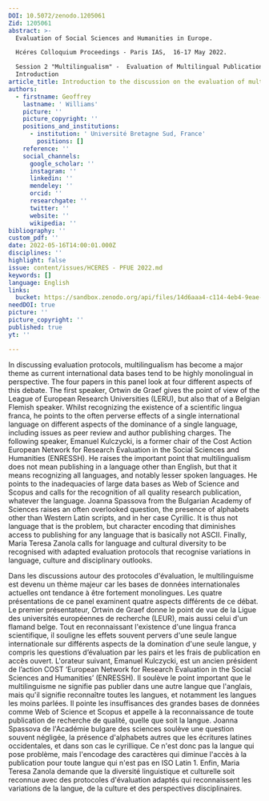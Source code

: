 ```yaml
---
DOI: 10.5072/zenodo.1205061
Zid: 1205061
abstract: >-
  Evaluation of Social Sciences and Humanities in Europe.

  Hcéres Colloquium Proceedings - Paris IAS,  16-17 May 2022.

  Session 2 "Multilingualism" -  Evaluation of Multilingual Publications -
  Introduction
article_title: Introduction to the discussion on the evaluation of multilingual publications
authors:
  - firstname: Geoffrey
    lastname: ' Williams'
    picture: ''
    picture_copyright: ''
    positions_and_institutions:
      - institution: ' Université Bretagne Sud, France'
        positions: []
    reference: ''
    social_channels:
      google_scholar: ''
      instagram: ''
      linkedin: ''
      mendeley: ''
      orcid: ''
      researchgate: ''
      twitter: ''
      website: ''
      wikipedia: ''
bibliography: ''
custom_pdf: ''
date: 2022-05-16T14:00:01.000Z
disciplines: ''
highlight: false
issue: content/issues/HCERES - PFUE 2022.md
keywords: []
language: English
links:
  bucket: https://sandbox.zenodo.org/api/files/14d6aaa4-c114-4eb4-9eae-f0d7bc66c62f
needDOI: true
picture: ''
picture_copyright: ''
published: true
yt: ''

---
```








In discussing evaluation protocols, multilingualism has become a major theme as current international data bases tend to be highly monolingual in perspective. The four papers in this panel look at four different aspects of this debate. The first speaker, Ortwin de Graef gives the point of view of the League of European Research Universities (LERU), but also that of a Belgian Flemish speaker. Whilst recognizing the existence of a scientific lingua franca, he points to the often perverse effects of a single international language on different aspects of the dominance of a single language, including issues as peer review and author publishing charges. The following speaker, Emanuel Kulczycki, is a former chair of the Cost Action European Network for Research Evaluation in the Social Sciences and Humanities (ENRESSH). He raises the important point that multilingualism does not mean publishing in a language other than English, but that it means recognizing all languages, and notably lesser spoken languages. He points to the inadequacies of large data bases as Web of Science and Scopus and calls for the recognition of all quality research publication, whatever the language. Joanna Spassova from the Bulgarian Academy of Sciences raises an often overlooked question, the presence of alphabets other than Western Latin scripts, and in her case Cyrillic. It is thus not language that is the problem, but character encoding that diminishes access to publishing for any language that is basically not ASCII. Finally, Maria Teresa Zanola calls for language and cultural diversity to be recognised with adapted evaluation protocols that recognise variations in language, culture and disciplinary outlooks.

Dans les discussions autour des protocoles d'évaluation, le multilinguisme est devenu un thème majeur car les bases de données internationales actuelles ont tendance à être fortement monolingues. Les quatre présentations de ce panel examinent quatre aspects différents de ce débat. Le premier présentateur, Ortwin de Graef donne le point de vue de la Ligue des universités européennes de recherche (LEUR), mais aussi celui d'un flamand belge. Tout en reconnaissant l'existence d'une lingua franca scientifique, il souligne les effets souvent pervers d'une seule langue internationale sur différents aspects de la domination d'une seule langue, y compris les questions d’évaluation par les pairs et les frais de publication en accès ouvert. L'orateur suivant, Emanuel Kulczycki, est un ancien président de l’action COST ‘European Network for Research Evaluation in the Social Sciences and Humanities’ (ENRESSH). Il soulève le point important que le multilinguisme ne signifie pas publier dans une autre langue que l'anglais, mais qu'il signifie reconnaître toutes les langues, et notamment les langues les moins parlées. Il pointe les insuffisances des grandes bases de données comme Web of Science et Scopus et appelle à la reconnaissance de toute publication de recherche de qualité, quelle que soit la langue. Joanna Spassova de l'Académie bulgare des sciences soulève une question souvent négligée, la présence d'alphabets autres que les écritures latines occidentales, et dans son cas le cyrillique. Ce n'est donc pas la langue qui pose problème, mais l'encodage des caractères qui diminue l'accès à la publication pour toute langue qui n'est pas en ISO Latin 1. Enfin, Maria Teresa Zanola demande que la diversité linguistique et culturelle soit reconnue avec des protocoles d'évaluation adaptés qui reconnaissent les variations de la langue, de la culture et des perspectives disciplinaires.